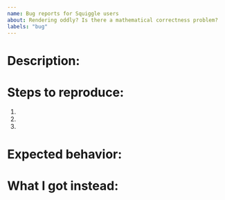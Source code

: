 ```yaml
---
name: Bug reports for Squiggle users
about: Rendering oddly? Is there a mathematical correctness problem? 
labels: "bug"
---
```


# Description:

# Steps to reproduce:

1.
2.
3.

# Expected behavior:

# What I got instead:
